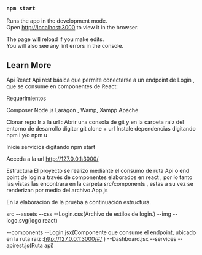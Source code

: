 
### `npm start`

Runs the app in the development mode.\
Open [http://localhost:3000](http://localhost:3000) to view it in the browser.

The page will reload if you make edits.\
You will also see any lint errors in the console.



## Learn More



Api  React
Api rest básica que permite conectarse a un endpoint de Login  , que se consume en componentes de React:

Requerimientos

Composer
Node js
Laragon , Wamp, Xampp
Apache

Clonar repo
Ir a la url :
Abrir una consola de git y en la carpeta raiz del entorno de desarrollo digitar git clone + url
Instale dependencias digitando npm i y/o npm u



Inicie servicios digitando npm  start 


Acceda a la url http://127.0.0.1:3000/




Estructura
El proyecto se realizó mediante el consumo de ruta Api o end point de  login   a través de componentes elaborados en react , 
por lo tanto las vistas las encontrara en la carpeta src/components , estas a su vez se renderizan por medio del archivo App.js  


En la elaboración de la prueba a continuación estructura.

src
--assets
  --css
    --Login.css(Archivo de estilos de login.)
  --img
    --logo.svg(logo react) 

--components 
  --Login.jsx(Componente que consume el endpoint, ubicado en la ruta raiz :http://127.0.0.1:3000/#/ )
  --Dashboard.jsx
--services
  --apirest.js(Ruta api)




